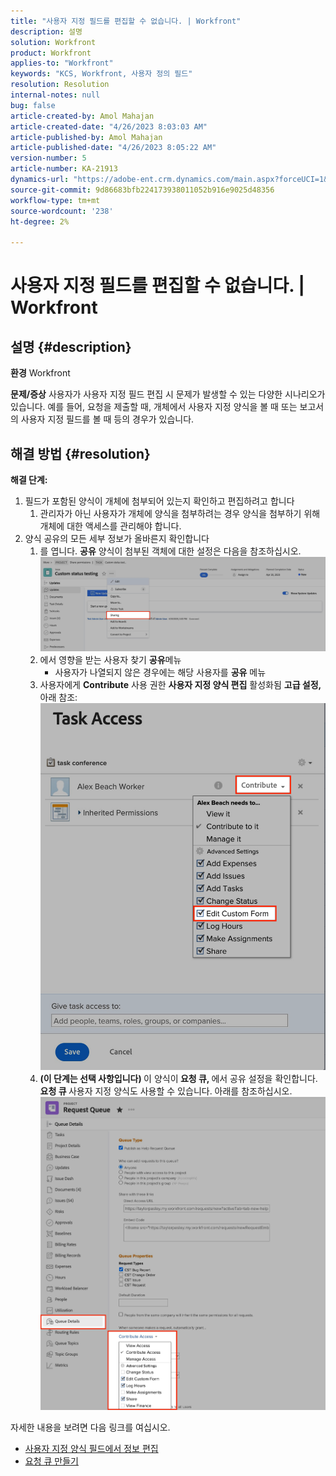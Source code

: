 ```yaml
---
title: "사용자 지정 필드를 편집할 수 없습니다. | Workfront"
description: 설명
solution: Workfront
product: Workfront
applies-to: "Workfront"
keywords: "KCS, Workfront, 사용자 정의 필드"
resolution: Resolution
internal-notes: null
bug: false
article-created-by: Amol Mahajan
article-created-date: "4/26/2023 8:03:03 AM"
article-published-by: Amol Mahajan
article-published-date: "4/26/2023 8:05:22 AM"
version-number: 5
article-number: KA-21913
dynamics-url: "https://adobe-ent.crm.dynamics.com/main.aspx?forceUCI=1&pagetype=entityrecord&etn=knowledgearticle&id=665530c0-08e4-ed11-a7c7-6045bd0065f9"
source-git-commit: 9d86683bfb224173938011052b916e9025d48356
workflow-type: tm+mt
source-wordcount: '238'
ht-degree: 2%

---
```


# 사용자 지정 필드를 편집할 수 없습니다. | Workfront

## 설명 {#description}

<b>환경</b>
Workfront


<b>문제/증상</b>
사용자가 사용자 지정 필드 편집 시 문제가 발생할 수 있는 다양한 시나리오가 있습니다. 예를 들어, 요청을 제출할 때, 개체에서 사용자 지정 양식을 볼 때 또는 보고서의 사용자 지정 필드를 볼 때 등의 경우가 있습니다.


## 해결 방법 {#resolution}

<b>해결 단계:</b>
1. 필드가 포함된 양식이 개체에 첨부되어 있는지 확인하고 편집하려고 합니다
   1. 관리자가 아닌 사용자가 개체에 양식을 첨부하려는 경우 양식을 첨부하기 위해 개체에 대한 액세스를 관리해야 합니다.
2. 양식 공유의 모든 세부 정보가 올바른지 확인합니다
   1. 를 엽니다. <b>공유</b> 양식이 첨부된 객체에 대한 설정은 다음을 참조하십시오.![](assets/d4ce1013-76e3-ed11-a7c7-6045bd006704.png)
   2. 에서 영향을 받는 사용자 찾기 <b>공유</b>메뉴
      - 사용자가 나열되지 않은 경우에는 해당 사용자를 <b>공유</b> 메뉴
   3. 사용자에게 <b>Contribute</b> 사용 권한 <b>사용자 지정 양식 편집</b> 활성화됨 <b>고급 설정, </b>아래 참조:![](assets/469b16e9-75e3-ed11-a7c7-6045bd006704.png)
   4. <b>(이 단계는 선택 사항입니다) </b>이 양식이<b> 요청 큐, </b>에서 공유 설정을 확인합니다.<b> 요청 큐 </b>사용자 지정 양식도 사용할 수 있습니다. 아래를 참조하십시오.![](assets/5104626f-75e3-ed11-a7c7-6045bd006704.png)




자세한 내용을 보려면 다음 링크를 여십시오.

- [사용자 지정 양식 필드에서 정보 편집](https://experienceleague.adobe.com/docs/workfront/using/basics/work-with-custom-forms/edit-custom-forms.html?lang=en)
- [요청 큐 만들기](https://experienceleague.adobe.com/docs/workfront/using/manage-work/requests/create-and-manage-request-queues/create-request-queue.html?lang=en)

